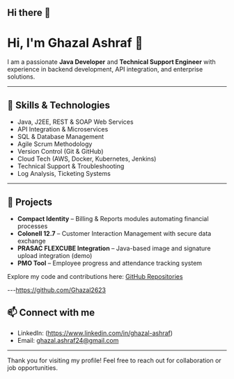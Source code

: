 ## Hi there 👋

# Hi, I'm Ghazal Ashraf 👋

I am a passionate **Java Developer** and **Technical Support Engineer** with experience in backend development, API integration, and enterprise solutions.

---

## 🔧 Skills & Technologies
- Java, J2EE, REST & SOAP Web Services  
- API Integration & Microservices  
- SQL & Database Management  
- Agile Scrum Methodology  
- Version Control (Git & GitHub)
- Cloud Tech (AWS, Docker, Kubernetes, Jenkins)
- Technical Support & Troubleshooting
- Log Analysis, Ticketing Systems

---

## 🚀 Projects
- **Compact Identity** – Billing & Reports modules automating financial processes  
- **Colonell 12.7** – Customer Interaction Management with secure data exchange  
- **PRASAC FLEXCUBE Integration** – Java-based image and signature upload integration (demo)  
- **PMO Tool** – Employee progress and attendance tracking system  

Explore my code and contributions here: [GitHub Repositories](https://github.com/Ghazal2623)

---https://github.com/Ghazal2623

## 📫 Connect with me
- LinkedIn: (https://www.linkedin.com/in/ghazal-ashraf) 
- Email: ghazal.ashraf24@gmail.com

---

Thank you for visiting my profile! Feel free to reach out for collaboration or job opportunities.
